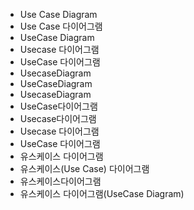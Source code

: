﻿- Use Case Diagram
- Use Case 다이어그램
- UseCase Diagram
- Usecase 다이어그램
- UseCase 다이어그램
- UsecaseDiagram
- UseCaseDiagram
- UsecaseDiagram
- UseCase다이어그램
- Usecase다이어그램
- Usecase 다이어그램
- UseCase 다이어그램
- 유스케이스 다이어그램
- 유스케이스(Use Case) 다이어그램
- 유스케이스다이어그램
- 유스케이스 다이어그램(UseCase Diagram)